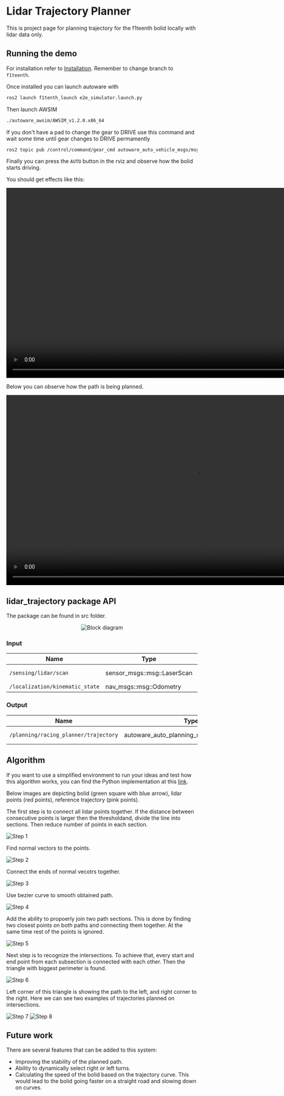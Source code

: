 # Lidar Trajectory Planner

This is project page for planning trajectory for the f1teenth bolid locally with lidar data only.

## Running the demo

For installation refer to [Installation](../../../installation/index.md). Remember to change branch to `f1teenth`.

Once installed you can launch autoware with

```bash
ros2 launch f1tenth_launch e2e_simulator.launch.py
```

Then launch AWSIM

```bash
./autoware_awsim/AWSIM_v1.2.0.x86_64
```

If you don't have a pad to change the gear to DRIVE use this command and wait some time until gear changes to DRIVE permamently

```bash
ros2 topic pub /control/command/gear_cmd autoware_auto_vehicle_msgs/msg/GearCommand {"command: 2"}
```

Finally you can press the `AUTO` button in the rviz and observe how the bolid starts driving.

You should get effects like this:

<video src="videos/lidar_trajectory_awsim.mp4" type="video/mp4" width="1000" controls>
    Your browser does not support the video tag.
</video>

Below you can observe how the path is being planned.

<video src="videos/lidar_trajectory_rviz.mp4" type="video/mp4" width="1000" controls>
    Your browser does not support the video tag.
</video>

## lidar_trajectory package API
<!-- Required -->
<!-- Things to consider:
    - How do you use the package / API? -->

The package can be found in src folder.

<p align="center">
  <img src="images/block_diagram.png" alt="Block diagram">
</p>

### Input

| Name         | Type                  | Description  |
| ------------ | --------------------- | ------------ |
| `/sensing/lidar/scan` | sensor_msgs::msg::LaserScan | Data from lidar |
| `/localization/kinematic_state` | nav_msgs::msg::Odometry | Odometry |

### Output

| Name         | Type                  | Description  |
| ------------ | --------------------- | ------------ |
| `/planning/racing_planner/trajectory` | autoware_auto_planning_msgs::msg::trajectory | Planned trajectory |


## Algorithm

If you want to use a simplified environment to run your ideas and test how this algorithm works, you can find the Python implementation at this [link](https://github.com/MikolajZielinski/Lidar-Trajectory-Planner).

Below images are depicting bolid (green square with blue arrow), lidar points (red points), reference trajectory (pink points).

The first step is to connect all lidar points together. If the distance between consecutive points is larger then the thresholdand, divide the line into sections. Then reduce number of points in each section.

![Step 1](images/step_1.png)

Find normal vectors to the points.

![Step 2](images/step_2.png)

Connect the ends of normal vecotrs together.

![Step 3](images/step_3.png)

Use bezier curve to smooth obtained path.

![Step 4](images/step_4.png)

Add the ability to propoerly join two path sections. This is done by finding two closest points on both paths and connecting them together. At the same time rest of the points is ignored.

![Step 5](images/step_5.png)

Next step is to recognize the intersections. To achieve that, every start and end point from each subsection is connected with each other. Then the triangle with biggest perimeter is found.

![Step 6](images/step_6.png)

Left corner of this triangle is showing the path to the left, and right corner to the right. Here we can see two examples of trajectories planned on intersections.

![Step 7](images/step_7.png)
![Step 8](images/step_8.png)

## Future work

There are several features that can be added to this system:
- Improving the stability of the planned path.
- Ability to dynamically select right or left turns.
- Calculating the speed of the bolid based on the trajectory curve. This would lead to the bolid going faster on a straight road and slowing down on curves.